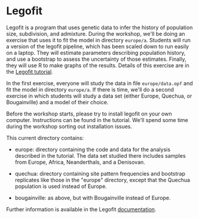 # Legofit

Legofit is a program that uses genetic data to infer the history of
population size, subdivision, and admixture.  During the workshop,
we'll be doing an exercise that uses it to fit the model in directory
`europe/a`. Students will run a version of the legofit pipeline, which
has been scaled down to run easily on a laptop. They will estimate
parameters describing population history, and use a bootstrap to
assess the uncertainty of those estimates. Finally, they will use R to
make graphs of the results. Details of this exercise are in the
[Legofit tutorial](https://alanrogers.github.io/agar22/legofit/legotut.pdf).

In the first exercise, everyone will study the data in file
`europe/data.opf` and fit the model in directory `europe/a`. If there
is time, we'll do a second exercise in which students will study a
data set (either Europe, Quechua, or Bougainville) and a model of
their choice.

Before the workshop starts, please try to install legofit on your own
computer. Instructions can be found in the tutorial. We'll spend some
time during the workshop sorting out installation issues.

This current directory contains:

* europe: directory containing the code and data for the analysis
  described in the tutorial. The data set studied there includes
  samples from Europe, Africa, Neanderthals, and a Denisovan.

* quechua: directory containing site pattern frequencies and bootstrap
  replicates like those in the "europe" directory, except that the
  Quechua population is used instead of Europe.

* bougainville: as above, but with Bougainville instead of Europe.

Further information is available in the Legofit
[documentation](https://alanrogers.github.io/legofit/html/index.html).
